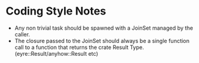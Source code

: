 # Coding Style Notes
- Any non trivial task should be spawned with a JoinSet managed by the caller. 
- The closure passed to the JoinSet should always be a single function call to a function that returns the crate Result Type. (eyre::Result/anyhow::Result etc)

